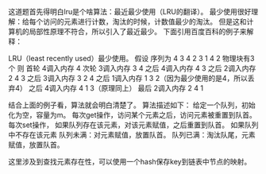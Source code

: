 这道题首先得明白lru是个啥算法：最近最少使用（LRU的翻译）。
最少使用很好理解：给每个访问的元素进行计数，淘汰的时候，计数值最少的淘汰。
但是这和计算机的局部性原理不符合，所以引入了最近最少。
下面引用百度百科的例子来解释：

LRU（least recently used）最少使用。
假设 序列为 4 3 4 2 3 1 4 2
物理块有3个 则
首轮 4调入内存 4
次轮 3调入内存 3 4
之后 4调入内存 4 3
之后 2调入内存 2 4 3
之后 3调入内存 3 2 4
之后 1调入内存 1 3 2（因为最少使用的是4，所以丢弃4）
之后 4调入内存 4 1 3（原理同上）
最后 2调入内存 2 4 1

结合上面的例子看，算法就会明白清楚了。
算法描述如下：
	给定一个队列，初始化为空，容量为m。
	每次get操作，访问某个元素之后，访问元素被重置到队首。
	每次set操作，
		如果队列存在该元素，对该元素赋值，之后重置到队首。
		如果队列中不存在该元素
			队列未满：对元素赋值，放置队首。
			队列已满：淘汰队尾，元素赋值，放置队首。


这里涉及到查找元素存在性，可以使用一个hash保存key到链表中节点的映射。
